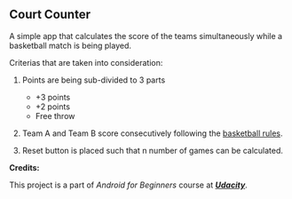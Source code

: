 ## Court Counter

A simple app that calculates the score of the teams simultaneously while a basketball match is being played.

Criterias that are taken into consideration:
1. Points are being sub-divided to 3 parts
	- +3 points
    - +2 points
    - Free throw
2. Team A and Team B score consecutively following the [basketball rules](https://en.wikipedia.org/wiki/Rules_of_basketball).

3. Reset button is placed such that n number of games can be calculated.


**Credits:**

This project is a part of *Android for Beginners* course at _**[Udacity](https://www.udacity.com)**_.
